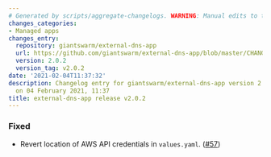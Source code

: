```yaml
---
# Generated by scripts/aggregate-changelogs. WARNING: Manual edits to this files will be overwritten.
changes_categories:
- Managed apps
changes_entry:
  repository: giantswarm/external-dns-app
  url: https://github.com/giantswarm/external-dns-app/blob/master/CHANGELOG.md#202---2021-02-04
  version: 2.0.2
  version_tag: v2.0.2
date: '2021-02-04T11:37:32'
description: Changelog entry for giantswarm/external-dns-app version 2.0.2, published
  on 04 February 2021, 11:37
title: external-dns-app release v2.0.2
---
```


### Fixed
- Revert location of AWS API credentials in `values.yaml`. ([#57](https://github.com/giantswarm/external-dns-app/pull/57))

